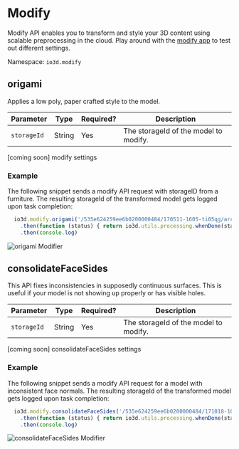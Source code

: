 # Modify

Modify API enables you to transform and style your 3D content using scalable preprocessing in the cloud.
Play around with the [modify app](https://modify.3d.io) to test out different settings.

Namespace: `io3d.modify`

## origami

Applies a low poly, paper crafted style to the model.

| Parameter | Type | Required? | Description |
| --- | --- | --- | --- |
| `storageId` | String | Yes | The storageId of the model to modify. |

[coming soon] modify settings

### Example

The following snippet sends a modify API request with storageID from a furniture.
The resulting storageId of the transformed model gets logged upon task completion:

```javascript
  io3d.modify.origami('/535e624259ee6b0200000484/170511-1605-ti05qg/archilogic_2017-05-11_16-05-27_vNIa8r.gz.data3d.buffer')
    .then(function (status) { return io3d.utils.processing.whenDone(status)})
    .then(console.log)
```

![origami Modifier](https://storage.3d.io/535e624259ee6b0200000484/2017-10-19_9-44_i7TkMp/modify.png)


## consolidateFaceSides

This API fixes inconsistencies in supposedly continuous surfaces. This is useful if your model is not showing up properly or has visible holes.

| Parameter | Type | Required? | Description |
| --- | --- | --- | --- |
| `storageId` | String | Yes | The storageId of the model to modify. |

[coming soon] consolidateFaceSides settings


### Example

The following snippet sends a modify API request for a model with inconsistent face normals.
The resulting storageId of the transformed model gets logged upon task completion:

```javascript
  io3d.modify.consolidateFaceSides('/535e624259ee6b0200000484/171018-1032-hbth3l/archilogic_2017-10-18_10-32-30_ME3Aah.gz.data3d.buffer')
    .then(function (status) { return io3d.utils.processing.whenDone(status)})
    .then(console.log)
```

![consolidateFaceSides Modifier](https://storage.3d.io/535e624259ee6b0200000484/2017-10-18_23-4_1Dg9G4/consolidate.png)
